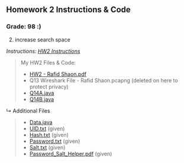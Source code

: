 ## Homework 2 Instructions & Code

### Grade: 98 :)

2) increase search space


*Instructions: [HW2 Instructions](https://github.com/WhySoPowerful/CSC4222/blob/main/HW2/HW2.pdf)*

>My HW2 Files & Code: 
>* [HW2 - Rafid Shaon.pdf](https://github.com/WhySoPowerful/CSC4222/blob/main/HW2/HW2%20-%20Rafid%20Shaon.pdf)
>* Q13 Wireshark File - Rafid Shaon.pcapng (deleted on here to protect privacy)
>* [Q14A.java](https://github.com/WhySoPowerful/CSC4222/blob/main/HW2/Q14A.java)
>* [Q14B.java](https://github.com/WhySoPowerful/CSC4222/blob/main/HW2/Q14B.java)

↳ Additional Files
>* [Data.java](https://github.com/WhySoPowerful/CSC4222/blob/main/HW2/Data.java)
>* [UID.txt](https://github.com/WhySoPowerful/CSC4222/blob/main/HW2/UID.txt) (given)
>* [Hash.txt](https://github.com/WhySoPowerful/CSC4222/blob/main/HW2/Hash.txt) (given)
>* [Password.txt](https://github.com/WhySoPowerful/CSC4222/blob/main/HW2/Password.txt) (given)
>* [Salt.txt](https://github.com/WhySoPowerful/CSC4222/blob/main/HW2/Salt.txt) (given)
>* [Password_Salt_Helper.pdf](https://github.com/WhySoPowerful/CSC4222/blob/main/HW2/Password_Salt_Helper.pdf) (given)
